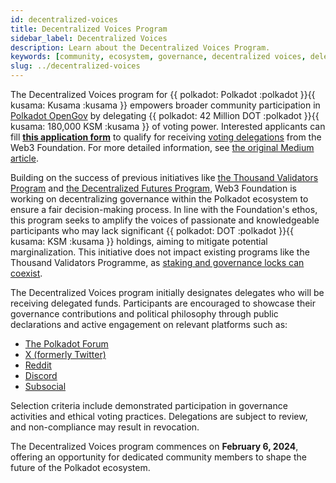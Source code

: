 ```yaml
---
id: decentralized-voices
title: Decentralized Voices Program
sidebar_label: Decentralized Voices
description: Learn about the Decentralized Voices Program.
keywords: [community, ecosystem, governance, decentralized voices, delegations]
slug: ../decentralized-voices
---
```


The Decentralized Voices program for {{ polkadot: Polkadot :polkadot }}{{ kusama: Kusama :kusama }}
empowers broader community participation in [Polkadot OpenGov](../learn/learn-polkadot-opengov.md)
by delegating {{ polkadot: 42 Million DOT :polkadot }}{{ kusama: 180,000 KSM :kusama }} of voting power. Interested
applicants can fill
[**this application form**](https://docs.google.com/forms/d/e/1FAIpQLSeIFOhMfoqRoeYqr1c_-UeB2a6u0YEsi9CaNEEeUAXtN0oE3w/viewform)
to qualify for receiving
[voting delegations](../learn/learn-polkadot-opengov.md#multirole-delegation) from the Web3
Foundation. For more detailed information, see
[the original Medium article](https://medium.com/web3foundation/decentralized-voices-program-93623c27ae43).

Building on the success of previous initiatives like
[the Thousand Validators Program](./thousand-validators.md) and
[the Decentralized Futures Program](./decentralized-futures.md), Web3 Foundation is working on
decentralizing governance within the Polkadot ecosystem to ensure a fair
decision-making process. In line with the Foundation's ethos, this program seeks to amplify the voices of
passionate and knowledgeable participants who may lack significant
{{ polkadot: DOT :polkadot }}{{ kusama: KSM :kusama }} holdings, aiming to mitigate potential
marginalization. This initiative does not impact existing programs like the Thousand Validators
Programme, as
[staking and governance locks can coexist](../learn/learn-polkadot-opengov.md#voluntary-locking-conviction-voting).

The Decentralized Voices program initially designates delegates who will be receiving delegated
funds. Participants are encouraged to showcase their governance contributions and political
philosophy through public declarations and active engagement on relevant platforms such as:

- [The Polkadot Forum](https://forum.polkadot.network/)
- [X (formerly Twitter)](https://twitter.com/)
- [Reddit](https://www.reddit.com/r/Polkadot/)
- [Discord](https://discord.gg/polkadot)
- [Subsocial](https://polkaverse.com/)

Selection criteria include demonstrated participation in governance activities and ethical voting
practices. Delegations are subject to review, and non-compliance may result in revocation.

The Decentralized Voices program commences on **February 6, 2024**, offering an opportunity for
dedicated community members to shape the future of the Polkadot ecosystem.
